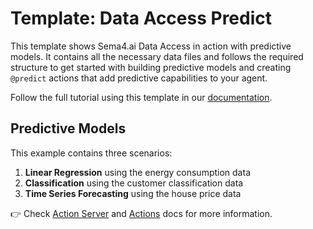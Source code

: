 # Template: Data Access Predict

This template shows Sema4.ai Data Access in action with predictive models. It contains all the necessary data files and follows the required structure to get started with building predictive models and creating `@predict` actions that add predictive capabilities to your agent.

Follow the full tutorial using this template in our [documentation](https://sema4.ai/docs/solutions/data-access/models).

## Predictive Models

This example contains three scenarios:

1. **Linear Regression** using the energy consumption data
2. **Classification** using the customer classification data
3. **Time Series Forecasting** using the house price data

👉 Check [Action Server](https://github.com/Sema4AI/actions/tree/master/action_server/docs) and [Actions](https://github.com/Sema4AI/actions/tree/master/actions/docs) docs for more information.
